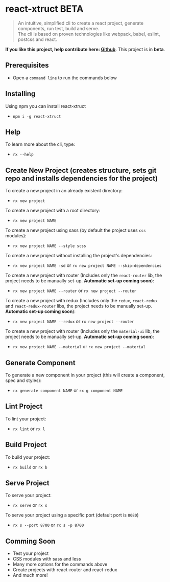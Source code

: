 # react-xtruct BETA
> An intuitive, simplified cli to create a react project, generate components, run test, build and serve.  
The cli is based on proven technologies like webpack, babel, eslint, postcss and react.

__If you like this project, help contribute here:  [Github](https://github.com/btinoco/react-xtruct)__.  This project is in __beta__.

## Prerequisites
+ Open a `command line` to run the commands below

## Installing
Using npm you can install react-xtruct
+ `npm i -g react-xtruct`

## Help
To learn more about the cli, type:
+ `rx --help`

## Create New Project (creates structure, sets git repo and installs dependencies for the project)
To create a new project in an already existent directory:
+ `rx new project`

To create a new project with a root directory:
+ `rx new project NAME`

To create a new project using sass (by default the project uses `css` modules):
+ `rx new project NAME --style scss`

To create a new project without installing the project's dependencies:
+ `rx new project NAME -sd` or `rx new project NAME --skip-dependencies`

To create a new project with router (Includes only the `react-router` lib, the project needs to be manually set-up. __Automatic set-up coming soon__):
+ `rx new project NAME --router` or `rx new project --router`

To create a new project with redux (Includes only the `redux`, `react-redux` and `react-redux-router` libs, the project needs to be manually set-up. __Automatic set-up coming soon__):
+ `rx new project NAME --redux` or `rx new project --router`

To create a new project with router (Includes only the `material-ui` lib, the project needs to be manually set-up. __Automatic set-up coming soon__):
+ `rx new project NAME --material` or `rx new project --material`

## Generate Component
To generate a new component in your project (this will create a component, spec and styles):
+ `rx generate component NAME` or `rx g component NAME`

## Lint Project
To lint your project:
+ `rx lint` or `rx l`

## Build Project
To build your project:
+ `rx build` or `rx b`

## Serve Project
To serve your project:
+ `rx serve` or `rx s`

To serve your project using a specific port (default port is `8080`)
+ `rx s --port 8700` or `rx s -p 8700`

## Comming Soon
+ Test your project
+ CSS modules with sass and less
+ Many more options for the commands above
+ Create projects with react-router and react-redux
+ And much more!